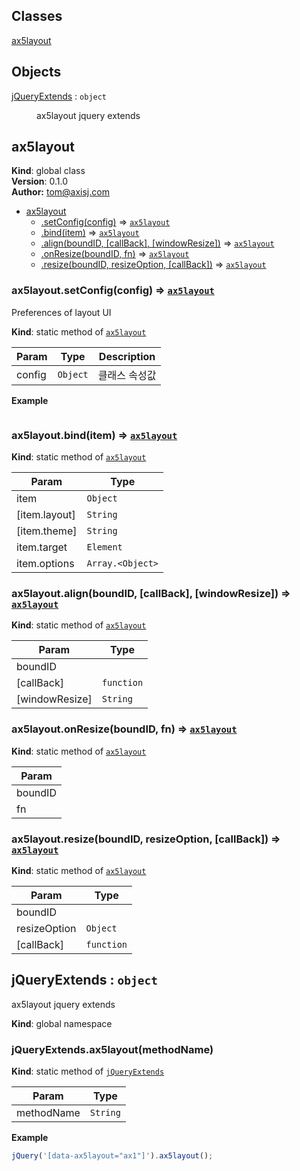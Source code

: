 ## Classes

<dl>
<dt><a href="#ax5layout">ax5layout</a></dt>
<dd></dd>
</dl>

## Objects

<dl>
<dt><a href="#jQueryExtends">jQueryExtends</a> : <code>object</code></dt>
<dd><p>ax5layout jquery extends</p>
</dd>
</dl>

<a name="ax5layout"></a>

## ax5layout
**Kind**: global class  
**Version**: 0.1.0  
**Author:** tom@axisj.com  

* [ax5layout](#ax5layout)
    * [.setConfig(config)](#ax5layout.setConfig) ⇒ <code>[ax5layout](#ax5layout)</code>
    * [.bind(item)](#ax5layout.bind) ⇒ <code>[ax5layout](#ax5layout)</code>
    * [.align(boundID, [callBack], [windowResize])](#ax5layout.align) ⇒ <code>[ax5layout](#ax5layout)</code>
    * [.onResize(boundID, fn)](#ax5layout.onResize) ⇒ <code>[ax5layout](#ax5layout)</code>
    * [.resize(boundID, resizeOption, [callBack])](#ax5layout.resize) ⇒ <code>[ax5layout](#ax5layout)</code>

<a name="ax5layout.setConfig"></a>

### ax5layout.setConfig(config) ⇒ <code>[ax5layout](#ax5layout)</code>
Preferences of layout UI

**Kind**: static method of <code>[ax5layout](#ax5layout)</code>  

| Param | Type | Description |
| --- | --- | --- |
| config | <code>Object</code> | 클래스 속성값 |

**Example**  
```
```
<a name="ax5layout.bind"></a>

### ax5layout.bind(item) ⇒ <code>[ax5layout](#ax5layout)</code>
**Kind**: static method of <code>[ax5layout](#ax5layout)</code>  

| Param | Type |
| --- | --- |
| item | <code>Object</code> | 
| [item.layout] | <code>String</code> | 
| [item.theme] | <code>String</code> | 
| item.target | <code>Element</code> | 
| item.options | <code>Array.&lt;Object&gt;</code> | 

<a name="ax5layout.align"></a>

### ax5layout.align(boundID, [callBack], [windowResize]) ⇒ <code>[ax5layout](#ax5layout)</code>
**Kind**: static method of <code>[ax5layout](#ax5layout)</code>  

| Param | Type |
| --- | --- |
| boundID |  | 
| [callBack] | <code>function</code> | 
| [windowResize] | <code>String</code> | 

<a name="ax5layout.onResize"></a>

### ax5layout.onResize(boundID, fn) ⇒ <code>[ax5layout](#ax5layout)</code>
**Kind**: static method of <code>[ax5layout](#ax5layout)</code>  

| Param |
| --- |
| boundID | 
| fn | 

<a name="ax5layout.resize"></a>

### ax5layout.resize(boundID, resizeOption, [callBack]) ⇒ <code>[ax5layout](#ax5layout)</code>
**Kind**: static method of <code>[ax5layout](#ax5layout)</code>  

| Param | Type |
| --- | --- |
| boundID |  | 
| resizeOption | <code>Object</code> | 
| [callBack] | <code>function</code> | 

<a name="jQueryExtends"></a>

## jQueryExtends : <code>object</code>
ax5layout jquery extends

**Kind**: global namespace  
<a name="jQueryExtends.ax5layout"></a>

### jQueryExtends.ax5layout(methodName)
**Kind**: static method of <code>[jQueryExtends](#jQueryExtends)</code>  

| Param | Type |
| --- | --- |
| methodName | <code>String</code> | 

**Example**  
```js
jQuery('[data-ax5layout="ax1"]').ax5layout();
```
